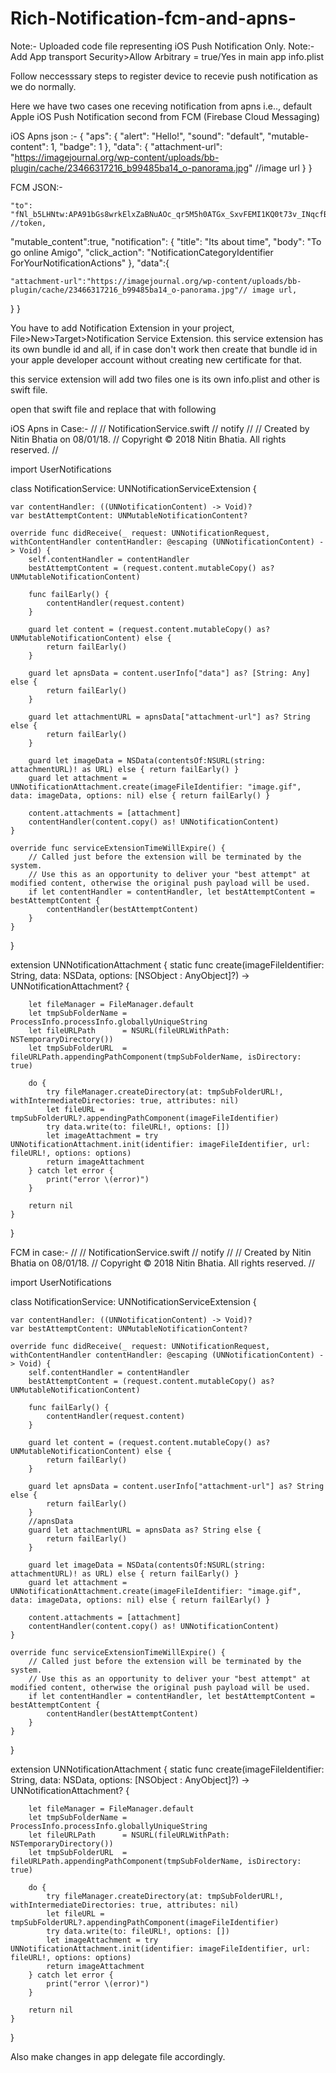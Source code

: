 # Rich-Notification-fcm-and-apns-

Note:- Uploaded code file representing iOS Push Notification Only. 
Note:- Add App transport Security>Allow Arbitrary = true/Yes in main app info.plist

Follow neccesssary steps to register device to recevie push notification as we do normally.

Here we have two cases one receving notification from apns i.e.., default Apple iOS Push Notification second from FCM (Firebase Cloud Messaging)

iOS Apns json :-
{
   "aps": {
       "alert": "Hello!",
       "sound": "default",
       "mutable-content": 1,
       "badge": 1
   },
   "data": {
       "attachment-url": "https://imagejournal.org/wp-content/uploads/bb-plugin/cache/23466317216_b99485ba14_o-panorama.jpg" //image url
   }
}

FCM JSON:-

	"to": "fNl_b5LHNtw:APA91bGs8wrkElxZaBNuAOc_qr5M5h0ATGx_SxvFEMI1KQ0t73v_INqcfBbkpNrPprsjeRwhfNMcsqgjkegKkDrL2IVUGI9LTj4EkwB58ebUySIEO1CzrskOlvM1PEx9h56Kfjvf_llt" //token,

 "mutable_content":true,
  "notification": {
    "title": "Its about time",
     "body": "To go online Amigo",
     "click_action": "NotificationCategoryIdentifier ForYourNotificationActions"
  },
  "data":{
   
    "attachment-url":"https://imagejournal.org/wp-content/uploads/bb-plugin/cache/23466317216_b99485ba14_o-panorama.jpg"// image url,
    
  }
}


You have to add Notification Extension in your project, File>New>Target>Notification Service Extension.
this service extension has its own bundle id and all, if in case don't work then create that bundle id in your apple developer account without creating new certificate for that.

this service extension will add two files one is its own info.plist and other is swift file.

open that swift file and replace that with following

iOS Apns in Case:-
//
//  NotificationService.swift
//  notify
//
//  Created by Nitin Bhatia on 08/01/18.
//  Copyright © 2018 Nitin Bhatia. All rights reserved.
//

import UserNotifications

class NotificationService: UNNotificationServiceExtension {

    var contentHandler: ((UNNotificationContent) -> Void)?
    var bestAttemptContent: UNMutableNotificationContent?

    override func didReceive(_ request: UNNotificationRequest, withContentHandler contentHandler: @escaping (UNNotificationContent) -> Void) {
        self.contentHandler = contentHandler
        bestAttemptContent = (request.content.mutableCopy() as? UNMutableNotificationContent)
        
        func failEarly() {
            contentHandler(request.content)
        }
        
        guard let content = (request.content.mutableCopy() as? UNMutableNotificationContent) else {
            return failEarly()
        }
        
        guard let apnsData = content.userInfo["data"] as? [String: Any] else {
            return failEarly()
        }
        
        guard let attachmentURL = apnsData["attachment-url"] as? String else {
            return failEarly()
        }
        
        guard let imageData = NSData(contentsOf:NSURL(string: attachmentURL)! as URL) else { return failEarly() }
        guard let attachment = UNNotificationAttachment.create(imageFileIdentifier: "image.gif", data: imageData, options: nil) else { return failEarly() }
        
        content.attachments = [attachment]
        contentHandler(content.copy() as! UNNotificationContent)
    }
    
    override func serviceExtensionTimeWillExpire() {
        // Called just before the extension will be terminated by the system.
        // Use this as an opportunity to deliver your "best attempt" at modified content, otherwise the original push payload will be used.
        if let contentHandler = contentHandler, let bestAttemptContent =  bestAttemptContent {
            contentHandler(bestAttemptContent)
        }
    }

}

extension UNNotificationAttachment {
    static func create(imageFileIdentifier: String, data: NSData, options: [NSObject : AnyObject]?) -> UNNotificationAttachment? {
        
        let fileManager = FileManager.default
        let tmpSubFolderName = ProcessInfo.processInfo.globallyUniqueString
        let fileURLPath      = NSURL(fileURLWithPath: NSTemporaryDirectory())
        let tmpSubFolderURL  = fileURLPath.appendingPathComponent(tmpSubFolderName, isDirectory: true)
        
        do {
            try fileManager.createDirectory(at: tmpSubFolderURL!, withIntermediateDirectories: true, attributes: nil)
            let fileURL = tmpSubFolderURL?.appendingPathComponent(imageFileIdentifier)
            try data.write(to: fileURL!, options: [])
            let imageAttachment = try UNNotificationAttachment.init(identifier: imageFileIdentifier, url: fileURL!, options: options)
            return imageAttachment
        } catch let error {
            print("error \(error)")
        }
        
        return nil
    }
}

FCM in case:-
//
//  NotificationService.swift
//  notify
//
//  Created by Nitin Bhatia on 08/01/18.
//  Copyright © 2018 Nitin Bhatia. All rights reserved.
//

import UserNotifications

class NotificationService: UNNotificationServiceExtension {
    
    var contentHandler: ((UNNotificationContent) -> Void)?
    var bestAttemptContent: UNMutableNotificationContent?
    
    override func didReceive(_ request: UNNotificationRequest, withContentHandler contentHandler: @escaping (UNNotificationContent) -> Void) {
        self.contentHandler = contentHandler
        bestAttemptContent = (request.content.mutableCopy() as? UNMutableNotificationContent)
        
        func failEarly() {
            contentHandler(request.content)
        }
        
        guard let content = (request.content.mutableCopy() as? UNMutableNotificationContent) else {
            return failEarly()
        }
        
        guard let apnsData = content.userInfo["attachment-url"] as? String else {
            return failEarly()
        }
        //apnsData
        guard let attachmentURL = apnsData as? String else {
            return failEarly()
        }
        
        guard let imageData = NSData(contentsOf:NSURL(string: attachmentURL)! as URL) else { return failEarly() }
        guard let attachment = UNNotificationAttachment.create(imageFileIdentifier: "image.gif", data: imageData, options: nil) else { return failEarly() }
        
        content.attachments = [attachment]
        contentHandler(content.copy() as! UNNotificationContent)
    }
    
    override func serviceExtensionTimeWillExpire() {
        // Called just before the extension will be terminated by the system.
        // Use this as an opportunity to deliver your "best attempt" at modified content, otherwise the original push payload will be used.
        if let contentHandler = contentHandler, let bestAttemptContent =  bestAttemptContent {
            contentHandler(bestAttemptContent)
        }
    }
    
}

extension UNNotificationAttachment {
    static func create(imageFileIdentifier: String, data: NSData, options: [NSObject : AnyObject]?) -> UNNotificationAttachment? {
        
        let fileManager = FileManager.default
        let tmpSubFolderName = ProcessInfo.processInfo.globallyUniqueString
        let fileURLPath      = NSURL(fileURLWithPath: NSTemporaryDirectory())
        let tmpSubFolderURL  = fileURLPath.appendingPathComponent(tmpSubFolderName, isDirectory: true)
        
        do {
            try fileManager.createDirectory(at: tmpSubFolderURL!, withIntermediateDirectories: true, attributes: nil)
            let fileURL = tmpSubFolderURL?.appendingPathComponent(imageFileIdentifier)
            try data.write(to: fileURL!, options: [])
            let imageAttachment = try UNNotificationAttachment.init(identifier: imageFileIdentifier, url: fileURL!, options: options)
            return imageAttachment
        } catch let error {
            print("error \(error)")
        }
        
        return nil
    }
}

Also make changes in app delegate file accordingly.

